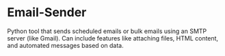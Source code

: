 # Email-Sender
Python tool that sends scheduled emails or bulk emails using an SMTP server (like Gmail). Can include features like attaching files, HTML content, and automated messages based on data.
